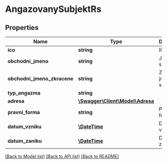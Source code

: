 # AngazovanySubjektRs

## Properties
Name | Type | Description | Notes
------------ | ------------- | ------------- | -------------
**ico** | **string** | IČO | [optional] 
**obchodni_jmeno** | **string** | Jméno subjektu | [optional] 
**obchodni_jmeno_zkracene** | **string** | Zkrácené jméno subjektu | [optional] 
**typ_angazma** | **string** |  | [optional] 
**adresa** | [**\Swagger\Client\Model\Adresa**](Adresa.md) |  | [optional] 
**pravni_forma** | **string** | Právní forma | [optional] 
**datum_vzniku** | [**\DateTime**](\DateTime.md) | Datum vzniku | [optional] 
**datum_zaniku** | [**\DateTime**](\DateTime.md) | Datum zániku | [optional] 

[[Back to Model list]](../../README.md#documentation-for-models) [[Back to API list]](../../README.md#documentation-for-api-endpoints) [[Back to README]](../../README.md)

